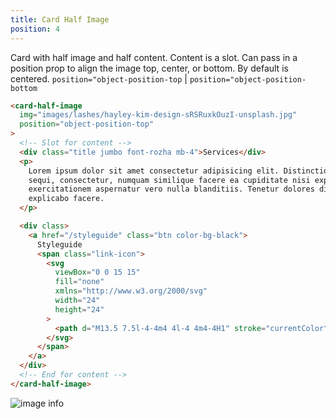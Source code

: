 ```yaml
---
title: Card Half Image
position: 4
---
```


Card with half image and half content. Content is a slot.
Can pass in a position prop to align the image top, center, or bottom. By default is centered.
`position="object-position-top` | `position="object-position-bottom`

```html
<card-half-image
  img="images/lashes/hayley-kim-design-sRSRuxkOuzI-unsplash.jpg"
  position="object-position-top"
>
  <!-- Slot for content -->
  <div class="title jumbo font-rozha mb-4">Services</div>
  <p>
    Lorem ipsum dolor sit amet consectetur adipisicing elit. Distinctio a qui
    sequi, consectetur, numquam similique facere ea cupiditate nisi expedita
    exercitationem aspernatur vero nulla blanditiis. Tenetur dolores distinctio
    explicabo facere.
  </p>

  <div class>
    <a href="/styleguide" class="btn color-bg-black">
      Styleguide
      <span class="link-icon">
        <svg
          viewBox="0 0 15 15"
          fill="none"
          xmlns="http://www.w3.org/2000/svg"
          width="24"
          height="24"
        >
          <path d="M13.5 7.5l-4-4m4 4l-4 4m4-4H1" stroke="currentColor" />
        </svg>
      </span>
    </a>
  </div>
  <!-- End for content -->
</card-half-image>
```

![image info](../images/components/card-half-image.png)

